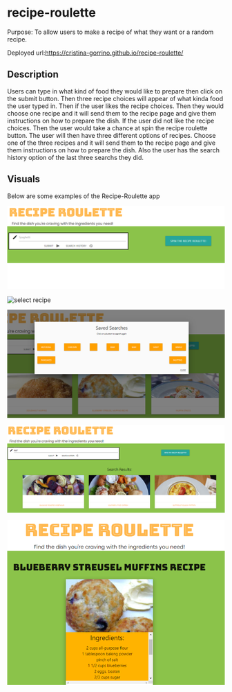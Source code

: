 # recipe-roulette

Purpose: To allow users to make a recipe of what they want or a random recipe.  

Deployed url:https://cristina-gorrino.github.io/recipe-roulette/


## Description

Users can type in what kind of food they would like to prepare then click on the submit button. 
Then three recipe choices will appear of what kinda food the user typed in. Then if the user likes the recipe choices. 
Then they would choose one recipe and it will send them to the recipe page and give them instructions on how to prepare the dish. 
If the user did not like the recipe choices. Then the user would take a chance at spin the recipe roulette button. 
The user will then have three different options of recipes.  Choose one of the three recipes and it will send them to 
the recipe page and give them instructions on how to prepare the dish. Also the user has the search history option 
of the last three searchs they did.



## Visuals

Below are some examples of the Recipe-Roulette app

![the steps for the recipe websight](./assets/images/mainrecipepage.png)

![select recipe](./assets/images/relectrecipe.png)

![saved search](./img/savedsearches.png)

![recipe roulette](./img/RecipeRoulette.png)

![recipe final page](./img/recipefinalpage.png)
